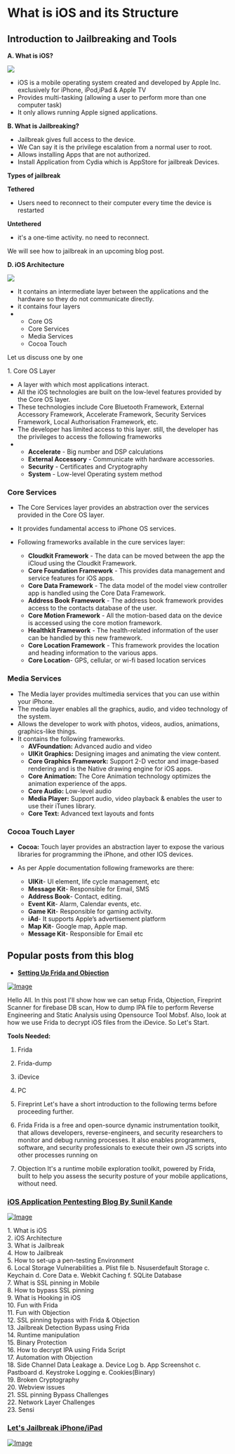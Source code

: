 # **What is iOS and its Structure**

## **Introduction to Jailbreaking and Tools**

**A. What is iOS?**

[![](https://1.bp.blogspot.com/-7qPWg\_dTzac/Xigdgq5WU-I/AAAAAAAACvk/X37E6pdP\_JYdapxAEeCXSi4XK2xLmea1wCLcBGAsYHQ/s1600/IOS\_13\_Homescreen\_iPhone\_X.png)](https://1.bp.blogspot.com/-7qPWg\_dTzac/Xigdgq5WU-I/AAAAAAAACvk/X37E6pdP\_JYdapxAEeCXSi4XK2xLmea1wCLcBGAsYHQ/s1600/IOS\_13\_Homescreen\_iPhone\_X.png)

* iOS is a mobile operating system created and developed by Apple Inc. exclusively for iPhone, iPod,iPad & Apple TV
* Provides multi-tasking (allowing a user to perform more than one computer task)
* It only allows running Apple signed applications.

**B. What is Jailbreaking?**

* Jailbreak gives full access to the device.
* We Can say it is the privilege escalation from a normal user to root.
* Allows installing Apps that are not authorized.
* Install Application from Cydia which is AppStore for jailbreak Devices.

**Types of jailbreak**

**Tethered**

* Users need to reconnect to their computer every time the device is restarted

**Untethered**

* it's a one-time activity. no need to reconnect.

We will see how to jailbreak in an upcoming blog post.

**D. iOS Architecture**

![](https://1.bp.blogspot.com/-ODAIuegprrI/XigfUc5pG5I/AAAAAAAACv0/C9a7NOX1zrU9crkqxTr38iUS6phL6W0\_QCLcBGAsYHQ/s320/ios-architecture.webp)

* It contains an intermediate layer between the applications and the hardware so they do not communicate directly.
* it contains four layers
*
  * Core OS
  * Core Services
  * Media Services
  * Cocoa Touch

Let us discuss one by one

1\. Core OS Layer

* A layer with which most applications interact.
* All the iOS technologies are built on the low-level features provided by the Core OS layer.
* These technologies include Core Bluetooth Framework, External Accessory Framework, Accelerate Framework, Security Services Framework, Local Authorisation Framework, etc.
* The developer has limited access to this layer. still, the developer has the privileges to access the following frameworks
*
  * **Accelerate** - Big number and DSP calculations
  * **External Accessory** - Communicate with hardware accessories.
  * **Security** - Certificates and Cryptography
  * **System** - Low-level Operating system method

### **Core Services**

* The Core Services layer provides an abstraction over the services provided in the Core OS layer.
* It provides fundamental access to iPhone OS services.
* Following frameworks available in the cure services layer:

  * **Cloudkit Framework** - The data can be moved between the app the iCloud using the Cloudkit Framework.
  * **Core Foundation Framework** - This provides data management and service features for iOS apps.
  * **Core Data Framework** - The data model of the model view controller app is handled using the Core Data Framework.
  * **Address Book Framework** - The address book framework provides access to the contacts database of the user.
  * **Core Motion Framework** - All the motion-based data on the device is accessed using the core motion framework.
  * **Healthkit Framework** - The health-related information of the user can be handled by this new framework.
  * **Core Location Framework** - This framework provides the location and heading information to the various apps.
  * **Core Location**-  GPS, cellular, or wi-fi based location services

### **Media Services**

* The Media layer provides multimedia services that you can use within your iPhone.
* The media layer enables all the graphics, audio, and video technology of the system.
* Allows the developer to work with photos, videos, audios, animations, graphics-like things.
* It contains the following frameworks.
  * **AVFoundation:** Advanced audio and video
  * **UIKit Graphics:** Designing images and animating the view content.
  * **Core Graphics Framework:** Support 2-D vector and image-based rendering and is the Native drawing engine for iOS apps.
  * **Core Animation:** The Core Animation technology optimizes the animation experience of the apps.
  * **Core Audio:** Low-level audio
  * **Media Player:** Support audio, video playback & enables the user to use their iTunes library.
  * **Core Text:** Advanced text layouts and fonts

### **Cocoa Touch Layer**

- **Cocoa:** Touch layer provides an abstraction layer to expose the various libraries for programming the iPhone, and other IOS devices. 
- As per Apple documentation following frameworks are there:

  * **UIKit**- UI element, life cycle management, etc
  * **Message Kit**- Responsible for Email, SMS
  * **Address Book**- Contact, editing.
  * **Event Kit**- Alarm, Calendar events, etc.
  * **Game Kit**- Responsible for gaming activity.
  * **iAd**- It supports Apple’s advertisement platform
  * **Map Kit**- Google map, Apple map.
  * **Message Kit**- Responsible for Email etc 

## **Popular posts from this blog**

- **[Setting Up Frida and Objection](https://techfrendz007.blogspot.com/2020/04/4-setting-up-fridaobjectionfirebase.html)**

[![Image](https://1.bp.blogspot.com/-qKjpHEm4N20/XpxfTeI-i7I/AAAAAAAAFm8/zRnMp6XEyUUrYAcdhLm6UPq5Nfu3s5yygCLcBGAsYHQ/s640/iphone-app-development.jpg)](https://techfrendz007.blogspot.com/2020/04/4-setting-up-fridaobjectionfirebase.html)

Hello All. In this post I'll show how we can setup Frida, Objection, Fireprint Scanner for firebase DB scan, How to dump IPA file to perform Reverse Engineering and Static Analysis using Opensource Tool Mobsf. Also, look at how we use Frida to decrypt iOS files from the iDevice. So Let's Start. 

**Tools Needed:**  

1. Frida 
2. Frida-dump 
3. iDevice 
4. PC  
5. Fireprint Let's have a short introduction to the following terms before proceeding further. 

1. Frida Frida is a free and open-source dynamic instrumentation toolkit, that allows developers, reverse-engineers, and security researchers to monitor and debug running processes. It also enables programmers, software, and security professionals to execute their own JS scripts into other processes running on 

2. Objection It's a runtime mobile exploration toolkit, powered by Frida, built to help you assess the security posture of your mobile applications, without need.

### **[iOS Application Pentesting Blog By Sunil Kande](https://techfrendz007.blogspot.com/2020/01/application-pentesting-series.html)**

[![Image](https://1.bp.blogspot.com/-VuD4wAcQ-Bk/XkY870z4xUI/AAAAAAAAEJM/\_NxH1udEBxwUKosZm4GbqWaa9PngiqqlQCLcBGAsYHQ/s640/apple\_46-wallpaper-960x600.jpg)](https://techfrendz007.blogspot.com/2020/01/application-pentesting-series.html)

1\. What is iOS \
2\. iOS Architecture \
3\. What is Jailbreak  \
4\. How to Jailbreak \
5\. How to set-up a pen-testing Environment\
6\. Local Storage Vulnerabilities     a. Plist file      b. Nsuserdefault Storage      c. Keychain      d. Core Data      e. Webkit Caching      f. SQLite Database \
7\. What is SSL pinning in Mobile \
8\. How to bypass SSL pinning \
9\. What is Hooking in iOS \
10\. Fun with Frida \
11\. Fun with Objection \
12\. SSL pinning bypass with Frida & Objection  \
13\. Jailbreak Detection Bypass using Frida \
14\. Runtime manipulation \
15\. Binary Protection  \
16\. How to decrypt IPA using Frida Script \
17\. Automation with Objection \
18\. Side Channel Data Leakage      a. Device Log      b. App Screenshot      c. Pastboard      d. Keystroke Logging       e. Cookies(Binary) \
19\. Broken Cryptography  \
20\. Webview issues \
21\. SSL pinning Bypass Challenges  \
22\. Network Layer Challenges \
23\. Sensi

### **[Let's Jailbreak iPhone/iPad](https://techfrendz007.blogspot.com/2020/02/3-lets-jailbreak-iphoneipad.html)**

[![Image](https://1.bp.blogspot.com/-7tUyE06-O2I/XVwI37N5QoI/AAAAAAAA0yY/K0ABU8eE75gwAbGWQgBupFoTCy2paVSzQCLcBGAs/s728-e100/ios-iphone-jailbreak-exploit.jpg)](https://techfrendz007.blogspot.com/2020/02/3-lets-jailbreak-iphoneipad.html)
